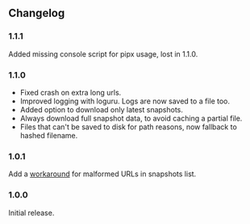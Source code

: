 ## Changelog

### 1.1.1

Added missing console script for pipx usage, lost in 1.1.0.

### 1.1.0

- Fixed crash on extra long urls.
- Improved logging with loguru. Logs are now saved to a file too.
- Added option to download only latest snapshots.
- Always download full snapshot data, to avoid caching a partial file.
- Files that can't be saved to disk for path reasons, now fallback to hashed filename.

### 1.0.1

Add a [workaround](https://github.com/BGforgeNet/yawbdl/issues/5) for malformed URLs in snapshots list.

### 1.0.0

Initial release.
